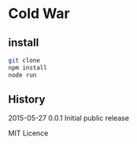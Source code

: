 # Cold War

## install

```bash
git clone
npm install
node run
```


## History

2015-05-27 0.0.1 Initial public release

MIT Licence
